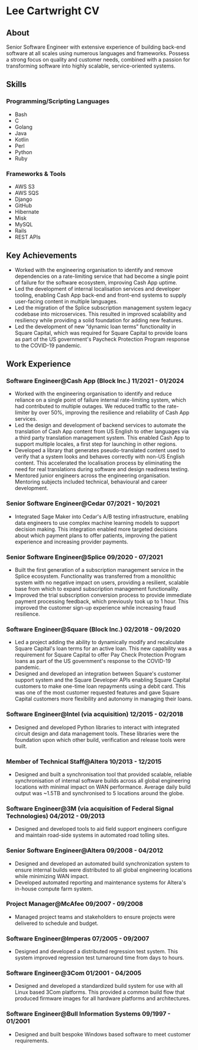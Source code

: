 # Lee Cartwright CV

## About

Senior Software Engineer with extensive experience of building 
back-end software at all scales using numerous languages and 
frameworks. Possess a strong focus on quality and customer needs, 
combined with a passion for transforming software into highly 
scalable, service-oriented systems.

## Skills

### Programming/Scripting Languages
* Bash
* C
* Golang
* Java
* Kotlin
* Perl
* Python
* Ruby

### Frameworks & Tools
* AWS S3
* AWS SQS
* Django
* GitHub
* Hibernate
* Misk
* MySQL
* Rails
* REST APIs

## Key Achievements
* Worked with the engineering organisation to identify and remove dependencies on a rate-limiting service that had become a single point of failure for the software ecosystem, improving Cash App uptime.
* Led the development of internal localisation services and developer tooling, enabling Cash App back-end and front-end systems to supply user-facing content  in multiple languages.
* Led the migration of the Splice subscription management system legacy codebase into microservices. This resulted in improved scalability and resiliency while providing a solid foundation for adding new features.
* Led the development of new “dynamic loan terms” functionality in Square Capital, which was required for Square Capital to provide loans as part of the US government's Paycheck Protection Program response to the COVID-19 pandemic.

## Work Experience

### Software Engineer@Cash App (Block Inc.) 11/2021 - 01/2024
* Worked with the engineering organisation to identify and reduce reliance on a single point of failure internal rate-limiting system, which had contributed to multiple outages. We reduced traffic to the rate-limiter by over 50%, improving the resilience and reliability of Cash App services.
* Led the design and development of backend services to automate the translation of Cash App content from US English to other languages via a third party translation management system. This enabled Cash App to support multiple locales, a first step for launching in other regions.
* Developed a library that generates pseudo-translated content used to verify that a system looks and behaves correctly with non-US English content. This accelerated the localisation process by eliminating the need for real translations during software and design readiness testing.
* Mentored junior engineers across the engineering organisation. Mentoring subjects included technical, behavioural and career development.

### Senior Software Engineer@Cedar 07/2021 - 10/2021
* Integrated Sage Maker into Cedar's A/B testing infrastructure, enabling data engineers to use complex machine learning models to support decision making. This integration enabled more targeted decisions about which payment plans to offer patients, improving the patient experience and increasing provider payments.

### Senior Software Engineer@Splice 09/2020 - 07/2021
* Built the first generation of a subscription management service in the Splice ecosystem. Functionality was transferred from a monolithic system with no negative impact on users, providing a resilient, scalable base from which to expand subscription management functionality.
* Improved the trial subscription conversion process to provide immediate payment processing feedback, which previously took up to 1 hour. This improved the customer sign-up experience while increasing fraud resilience.

### Software Engineer@Square (Block Inc.) 02/2018 - 09/2020
* Led a project adding the ability to dynamically modify and recalculate Square Capital's loan terms for an active loan. This new capability was a requirement for Square Capital to offer Pay Check Protection Program loans as part of the US government's response to the COVID-19 pandemic.
* Designed and developed an integration between Square's customer support system and the Square Developer APIs enabling Square Capital customers to make one-time loan repayments using a debit card. This was one of the most customer requested features and gave Square Capital customers more flexibility and autonomy in managing their loans.

### Software Engineer@Intel (via acquisition) 12/2015 - 02/2018
* Designed and developed Python libraries to interact with integrated circuit design and data management tools. These libraries were the foundation upon which other build, verification and release tools were built.

### Member of Technical Staff@Altera 10/2013 - 12/2015
* Designed and built a synchronisation tool that provided scalable, reliable synchronisation of internal software builds across all global engineering locations with minimal impact on WAN performance. Average daily build output was ~1.5TB and synchronised to 5 locations around the globe.

### Software Engineer@3M (via acquisition of Federal Signal Technologies) 04/2012 - 09/2013
* Designed and developed tools to aid field support engineers configure and maintain road-side systems
  in automated road tolling sites.

### Senior Software Engineer@Altera 09/2008 - 04/2012
* Designed and developed an automated build synchronization system to ensure internal builds were
distributed to all global engineering locations while minimizing WAN impact.
* Developed automated reporting and maintenance systems for Altera's in-house compute farm system.

### Project Manager@McAfee 09/2007 - 09/2008
* Managed project teams and stakeholders to ensure projects were delivered to schedule and budget.

### Software Engineer@Imperas 07/2005 - 09/2007
* Designed and developed a distributed regression test system. This system improved regression test
  turnaround time from days to hours.

### Software Engineer@3Com 01/2001 - 04/2005
* Designed and developed a standardized build system for use with all Linux based 3Com platforms. This
  provided a common build flow that produced firmware images for all hardware platforms and
  architectures.

### Software Engineer@Bull Information Systems 09/1997 - 01/2001
* Designed and built bespoke Windows based software to meet customer requirements.





